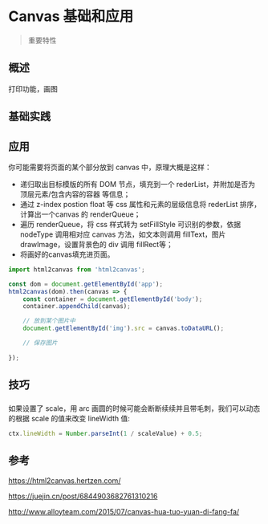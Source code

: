 # Canvas 基础和应用

> 重要特性

## 概述

打印功能，画图

## 基础实践

## 应用

你可能需要将页面的某个部分放到 canvas 中，原理大概是这样：

- 递归取出目标模版的所有 DOM 节点，填充到一个 rederList，并附加是否为顶层元素/包含内容的容器 等信息；
- 通过 z-index postion float 等 css 属性和元素的层级信息将 rederList 排序，计算出一个canvas 的 renderQueue；
- 遍历 renderQueue，将 css 样式转为 setFillStyle 可识别的参数，依据 nodeType 调用相对应 canvas 方法，如文本则调用 fillText，图片 drawImage，设置背景色的 div 调用 fillRect等；
- 将画好的canvas填充进页面。

```js
import html2canvas from 'html2canvas';

const dom = document.getElementById('app');
html2canvas(dom).then(canvas => {
    const container = document.getElementById('body');
    container.appendChild(canvas);

    // 放到某个图片中
    document.getElementById('img').src = canvas.toDataURL();

    // 保存图片
    
});
```

## 技巧

### 

如果设置了 scale，用 arc 画圆的时候可能会断断续续并且带毛刺，我们可以动态的根据 scale 的值来改变 lineWidth 值:

```js
ctx.lineWidth = Number.parseInt(1 / scaleValue) + 0.5;
```

## 参考

https://html2canvas.hertzen.com/

https://juejin.cn/post/6844903682761310216

http://www.alloyteam.com/2015/07/canvas-hua-tuo-yuan-di-fang-fa/
